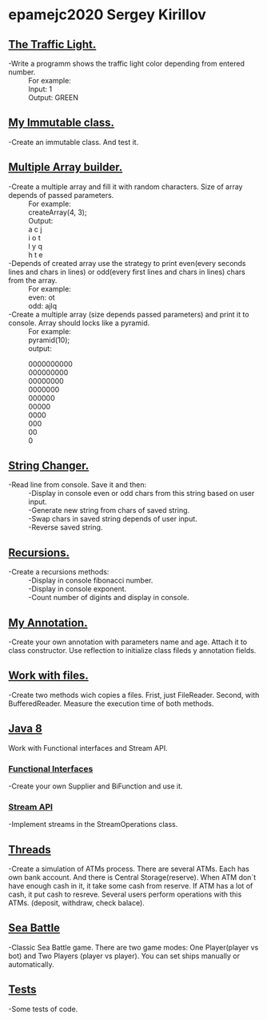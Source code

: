 # epamejc2020 Sergey Kirillov

## [The Traffic Light.]

<dl>
 <dt>-Write a programm shows the traffic light color depending from entered number.<dt/>
 <dd>For example:</dd>
 <dd>Input: 1</dd>
 <dd>Output: GREEN</dd>
</dl>

## [My Immutable class.]

<dl>
 <dt>-Create an immutable class. And test it.</dt>
</dl>

## [Multiple Array builder.]

<dl>
 <dt>-Create a multiple array and fill it with random characters. Size of array depends of passed parameters.</dt>
  <dd>For example:</dd>
  <dd>createArray(4, 3);</dd>
  <dd>Output:</dd>
  <dd>a c j</dd>
  <dd>i o t</dd>
  <dd>l y q</dd>
  <dd>h t e</dd>

 <dt>-Depends of created array use the strategy to print even(every seconds lines and chars in lines) or odd(every first lines and chars in lines) chars from the array.</dt>
  <dd>For example:</dd>
  <dd>even: ot</dd>
  <dd>odd: ajlq</dd>

 <dt>-Create a multiple array (size depends passed parameters) and print it to console. Array should locks like a pyramid.</dt>
  <dd>For example:</dd>
  <dd>pyramid(10);</dd>
  <dd>output:  
  
  0000000000  
  000000000  
  00000000  
  0000000  
  000000  
  00000  
  0000  
  000  
  00  
  0  
  </dd>
</dl>

## [String Changer.]

<dl>
 <dt>-Read line from console. Save it and then:</dt>
  <dd>-Display in console even or odd chars from this string based on user input.</dd>
  <dd>-Generate new string from chars of saved string.</dd>
  <dd>-Swap chars in saved string depends of user input.</dd>
  <dd>-Reverse saved string.</dd>
</dl>

## [Recursions.]

<dl>
 <dt>-Create a recursions methods:</dt>
  <dd>-Display in console fibonacci number.</dd>
  <dd>-Display in console exponent.</dd>
  <dd>-Count number of digints and display in console.</dd>
</dl>

## [My Annotation.]

<dl>
 <dt>-Create your own annotation with parameters name and age. Attach it to class constructor. Use reflection to initialize class fileds y annotation fields.</dt>
</dl>

## [Work with files.]

<dl>
 <dt>-Create two methods wich copies a files. Frist, just FileReader. Second, with BufferedReader. Measure the execution time of both methods.</dt>
</dl>

## [Java 8]

<dl>
 <dt>Work with Functional interfaces and Stream API.</dt>
</dl>

### [Functional Interfaces]

<dl>
 <dt>-Create your own Supplier and BiFunction and use it.</dt>
</dl>

### [Stream API]

<dl>
 <dt>-Implement streams in the StreamOperations class.</dt>
</dl>

## [Threads]

<dl>
 <dt>-Create a simulation of ATMs process. There are several ATMs. Each has own bank account. And there is Central Storage(reserve).
         When ATM don`t have enough cash in it, it take some cash from reserve. If ATM has a lot of cash, it put cash to resreve.
         Several users perform operations with this ATMs. (deposit, withdraw, check balace).</dt>
</dl>

## [Sea Battle]

<dl>
 <dt>-Classic Sea Battle game. There are two game modes: One Player(player vs bot) and Two Players (player vs player).
         You can set ships manually or automatically.</dt>
</dl>

## [Tests]
<dl>
 <dt>-Some tests of code.</dt>
</dl>






[The Traffic Light.]:https://github.com/VLDRospuskov/epamejc2020/tree/Sergey_Kirillov_homeworks/com.epamejc.lessons/src/main/java/homeworks/homework1
[My Immutable class.]:https://github.com/VLDRospuskov/epamejc2020/tree/Sergey_Kirillov_homeworks/com.epamejc.lessons/src/main/java/homeworks/homework2
[Multiple Array builder.]:https://github.com/VLDRospuskov/epamejc2020/tree/Sergey_Kirillov_homeworks/com.epamejc.lessons/src/main/java/homeworks/homework3
[String Changer.]:https://github.com/VLDRospuskov/epamejc2020/tree/Sergey_Kirillov_homeworks/com.epamejc.lessons/src/main/java/homeworks/homework4
[Recursions.]:https://github.com/VLDRospuskov/epamejc2020/tree/Sergey_Kirillov_homeworks/com.epamejc.lessons/src/main/java/homeworks/homework5
[My Annotation.]:https://github.com/VLDRospuskov/epamejc2020/tree/Sergey_Kirillov_homeworks/com.epamejc.lessons/src/main/java/homeworks/homework6
[Work with files.]:https://github.com/VLDRospuskov/epamejc2020/tree/Sergey_Kirillov_homeworks/com.epamejc.lessons/src/main/java/homeworks/homework7
[Java 8]:https://github.com/VLDRospuskov/epamejc2020/tree/Sergey_Kirillov_homeworks/com.epamejc.lessons/src/main/java/homeworks/homework8
[Functional Interfaces]:https://github.com/VLDRospuskov/epamejc2020/tree/Sergey_Kirillov_homeworks/com.epamejc.lessons/src/main/java/homeworks/homework8/functional_interfaces
[Stream API]:https://github.com/VLDRospuskov/epamejc2020/tree/Sergey_Kirillov_homeworks/com.epamejc.lessons/src/main/java/homeworks/homework8/stream_operations
[Threads]:https://github.com/VLDRospuskov/epamejc2020/tree/Sergey_Kirillov_homeworks/com.epamejc.lessons/src/main/java/homeworks/homework9
[Sea Battle]:https://github.com/VLDRospuskov/epamejc2020/tree/Sergey_Kirillov_homeworks/com.epamejc.lessons/src/main/java/homeworks/sea_battle
[Tests]:https://github.com/VLDRospuskov/epamejc2020/tree/Sergey_Kirillov_homeworks/com.epamejc.lessons/src/test/java/homeworks
